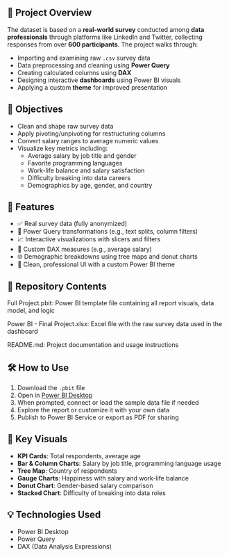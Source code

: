 ## 🧾 Project Overview

The dataset is based on a **real-world survey** conducted among **data professionals** through platforms like LinkedIn and Twitter, collecting responses from over **600 participants**. The project walks through:

- Importing and examining raw `.csv` survey data  
- Data preprocessing and cleaning using **Power Query**  
- Creating calculated columns using **DAX**  
- Designing interactive **dashboards** using Power BI visuals  
- Applying a custom **theme** for improved presentation  

## 🎯 Objectives

- Clean and shape raw survey data  
- Apply pivoting/unpivoting for restructuring columns  
- Convert salary ranges to average numeric values  
- Visualize key metrics including:
  - Average salary by job title and gender
  - Favorite programming languages
  - Work-life balance and salary satisfaction
  - Difficulty breaking into data careers
  - Demographics by age, gender, and country  

## 🚀 Features

- ✅ Real survey data (fully anonymized)
- 🔄 Power Query transformations (e.g., text splits, column filters)
- 📈 Interactive visualizations with slicers and filters
- 🧮 Custom DAX measures (e.g., average salary)
- 🌐 Demographic breakdowns using tree maps and donut charts
- 🎨 Clean, professional UI with a custom Power BI theme

## 📂 Repository Contents

Full Project.pbit: Power BI template file containing all report visuals, data model, and logic

Power BI - Final Project.xlsx: Excel file with the raw survey data used in the dashboard

README.md: Project documentation and usage instructions

## 🛠️ How to Use

1. Download the `.pbit` file
2. Open in [Power BI Desktop](https://powerbi.microsoft.com/desktop/)
3. When prompted, connect or load the sample data file if needed
4. Explore the report or customize it with your own data
5. Publish to Power BI Service or export as PDF for sharing

## 📌 Key Visuals

- **KPI Cards**: Total respondents, average age  
- **Bar & Column Charts**: Salary by job title, programming language usage  
- **Tree Map**: Country of respondents  
- **Gauge Charts**: Happiness with salary and work-life balance  
- **Donut Chart**: Gender-based salary comparison  
- **Stacked Chart**: Difficulty of breaking into data roles  

## 💡 Technologies Used

- Power BI Desktop  
- Power Query  
- DAX (Data Analysis Expressions)

